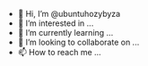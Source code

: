 - 👋 Hi, I’m @ubuntuhozybyza
- 👀 I’m interested in ...
- 🌱 I’m currently learning ...
- 💞️ I’m looking to collaborate on ...
- 📫 How to reach me ...

<!---
ubuntuhozybyza/ubuntuhozybyza is a ✨ special ✨ repository because its `README.md` (this file) appears on your GitHub profile.
You can click the Preview link to take a look at your changes.
--->

